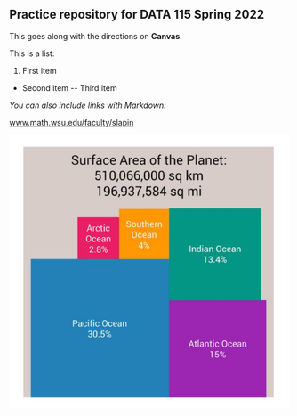 ## Practice repository for DATA 115 Spring 2022

This goes along with the directions on **Canvas**.

This is a list:
1. First item
- Second item
-- Third item 

*You can also include links with Markdown:*

www.math.wsu.edu/faculty/slapin

![This is an image](https://github.com/slapin-wsu/DATA115_git_practice/blob/main/random_info.jpg)
